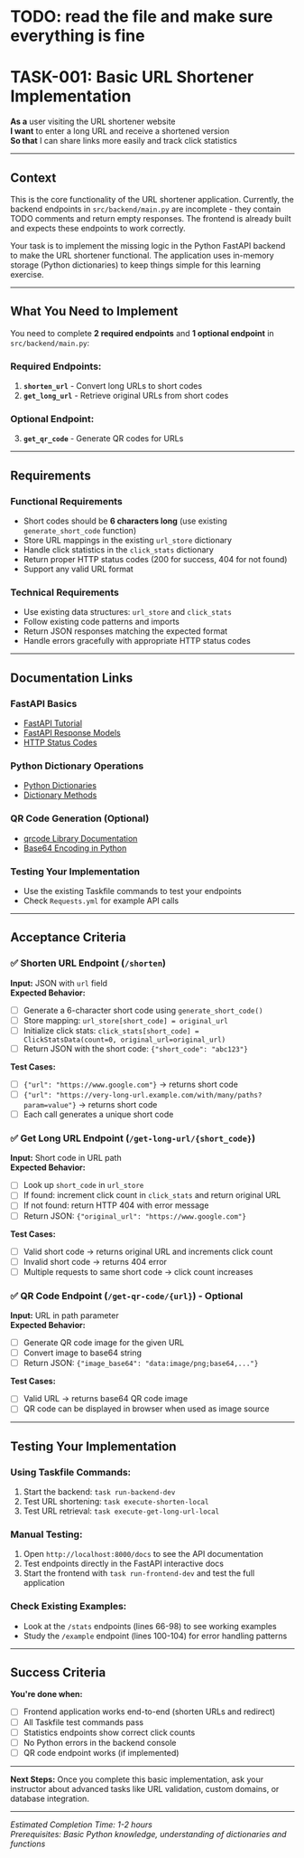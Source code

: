 # TODO: read the file and make sure everything is fine
# TASK-001: Basic URL Shortener Implementation

**As a** user visiting the URL shortener website  
**I want** to enter a long URL and receive a shortened version  
**So that** I can share links more easily and track click statistics

---

## Context

This is the core functionality of the URL shortener application. Currently, the backend endpoints in `src/backend/main.py` are incomplete - they contain TODO comments and return empty responses. The frontend is already built and expects these endpoints to work correctly.

Your task is to implement the missing logic in the Python FastAPI backend to make the URL shortener functional. The application uses in-memory storage (Python dictionaries) to keep things simple for this learning exercise.

---

## What You Need to Implement

You need to complete **2 required endpoints** and **1 optional endpoint** in `src/backend/main.py`:

### Required Endpoints:

1. **`shorten_url`** - Convert long URLs to short codes
2. **`get_long_url`** - Retrieve original URLs from short codes

### Optional Endpoint:

3. **`get_qr_code`** - Generate QR codes for URLs

---

## Requirements

### Functional Requirements

- Short codes should be **6 characters long** (use existing `generate_short_code` function)
- Store URL mappings in the existing `url_store` dictionary
- Handle click statistics in the `click_stats` dictionary
- Return proper HTTP status codes (200 for success, 404 for not found)
- Support any valid URL format

### Technical Requirements

- Use existing data structures: `url_store` and `click_stats`
- Follow existing code patterns and imports
- Return JSON responses matching the expected format
- Handle errors gracefully with appropriate HTTP status codes

---

## Documentation Links

### FastAPI Basics

- [FastAPI Tutorial](https://fastapi.tiangolo.com/tutorial/)
- [FastAPI Response Models](https://fastapi.tiangolo.com/tutorial/response-model/)
- [HTTP Status Codes](https://fastapi.tiangolo.com/tutorial/response-status-code/)

### Python Dictionary Operations

- [Python Dictionaries](https://docs.python.org/3/tutorial/datastructures.html#dictionaries)
- [Dictionary Methods](https://docs.python.org/3/library/stdtypes.html#dict)

### QR Code Generation (Optional)

- [qrcode Library Documentation](https://pypi.org/project/qrcode/)
- [Base64 Encoding in Python](https://docs.python.org/3/library/base64.html)

### Testing Your Implementation

- Use the existing Taskfile commands to test your endpoints
- Check `Requests.yml` for example API calls

---

## Acceptance Criteria

### ✅ Shorten URL Endpoint (`/shorten`)

**Input:** JSON with `url` field  
**Expected Behavior:**

- [ ] Generate a 6-character short code using `generate_short_code()`
- [ ] Store mapping: `url_store[short_code] = original_url`
- [ ] Initialize click stats: `click_stats[short_code] = ClickStatsData(count=0, original_url=original_url)`
- [ ] Return JSON with the short code: `{"short_code": "abc123"}`

**Test Cases:**

- [ ] `{"url": "https://www.google.com"}` → returns short code
- [ ] `{"url": "https://very-long-url.example.com/with/many/paths?param=value"}` → returns short code
- [ ] Each call generates a unique short code

### ✅ Get Long URL Endpoint (`/get-long-url/{short_code}`)

**Input:** Short code in URL path  
**Expected Behavior:**

- [ ] Look up `short_code` in `url_store`
- [ ] If found: increment click count in `click_stats` and return original URL
- [ ] If not found: return HTTP 404 with error message
- [ ] Return JSON: `{"original_url": "https://www.google.com"}`

**Test Cases:**

- [ ] Valid short code → returns original URL and increments click count
- [ ] Invalid short code → returns 404 error
- [ ] Multiple requests to same short code → click count increases

### ✅ QR Code Endpoint (`/get-qr-code/{url}`) - Optional

**Input:** URL in path parameter  
**Expected Behavior:**

- [ ] Generate QR code image for the given URL
- [ ] Convert image to base64 string
- [ ] Return JSON: `{"image_base64": "data:image/png;base64,..."}`

**Test Cases:**

- [ ] Valid URL → returns base64 QR code image
- [ ] QR code can be displayed in browser when used as image source

---

## Testing Your Implementation

### Using Taskfile Commands:

1. Start the backend: `task run-backend-dev`
2. Test URL shortening: `task execute-shorten-local`
3. Test URL retrieval: `task execute-get-long-url-local`

### Manual Testing:

1. Open `http://localhost:8000/docs` to see the API documentation
2. Test endpoints directly in the FastAPI interactive docs
3. Start the frontend with `task run-frontend-dev` and test the full application

### Check Existing Examples:

- Look at the `/stats` endpoints (lines 66-98) to see working examples
- Study the `/example` endpoint (lines 100-104) for error handling patterns

---

## Success Criteria

**You're done when:**

- [ ] Frontend application works end-to-end (shorten URLs and redirect)
- [ ] All Taskfile test commands pass
- [ ] Statistics endpoints show correct click counts
- [ ] No Python errors in the backend console
- [ ] QR code endpoint works (if implemented)

---

**Next Steps:** Once you complete this basic implementation, ask your instructor about advanced tasks like URL validation, custom domains, or database integration.

---

*Estimated Completion Time: 1-2 hours*  
*Prerequisites: Basic Python knowledge, understanding of dictionaries and functions*
